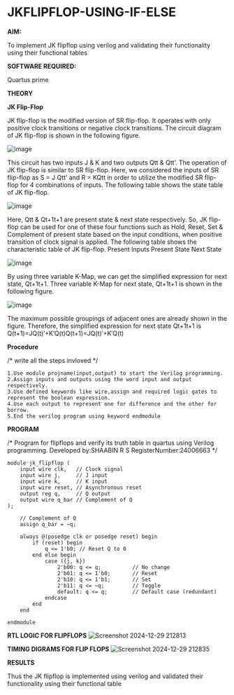 # JKFLIPFLOP-USING-IF-ELSE

**AIM:** 

To implement  JK flipflop using verilog and validating their functionality using their functional tables

**SOFTWARE REQUIRED:**

Quartus prime

**THEORY**

**JK Flip-Flop**

JK flip-flop is the modified version of SR flip-flop. It operates with only positive clock transitions or negative clock transitions. The circuit diagram of JK flip-flop is shown in the following figure.

![image](https://github.com/naavaneetha/JKFLIPFLOP-USING-IF-ELSE/assets/154305477/a649c30b-232b-4558-b188-fd6c09845180)


This circuit has two inputs J & K and two outputs Qtt & Qtt’. The operation of JK flip-flop is similar to SR flip-flop. Here, we considered the inputs of SR flip-flop as S = J Qtt’ and R = KQtt in order to utilize the modified SR flip-flop for 4 combinations of inputs. The following table shows the state table of JK flip-flop.

![image](https://github.com/naavaneetha/JKFLIPFLOP-USING-IF-ELSE/assets/154305477/c4360742-e8a8-4937-b089-c46c0433f9a3)

 
Here, Qtt & Qt+1t+1 are present state & next state respectively. So, JK flip-flop can be used for one of these four functions such as Hold, Reset, Set & Complement of present state based on the input conditions, when positive transition of clock signal is applied. The following table shows the characteristic table of JK flip-flop. Present Inputs Present State Next State
 
![image](https://github.com/naavaneetha/JKFLIPFLOP-USING-IF-ELSE/assets/154305477/6c275261-a6d5-4c37-a3a7-1e88ca11c4cd)

By using three variable K-Map, we can get the simplified expression for next state, Qt+1t+1. Three variable K-Map for next state, Qt+1t+1 is shown in the following figure.
 
![image](https://github.com/naavaneetha/JKFLIPFLOP-USING-IF-ELSE/assets/154305477/5174f41b-0ce0-4329-a372-6d1943ea6673)

The maximum possible groupings of adjacent ones are already shown in the figure. Therefore, the simplified expression for next state Qt+1t+1 is Q(t+1)=JQ(t)′+K′Q(t)Q(t+1)=JQ(t)′+K′Q(t)

**Procedure**

/* write all the steps invloved */
```
1.Use module projname(input,output) to start the Verilog programming.
2.Assign inputs and outputs using the word input and output respectively.
3.Use defined keywords like wire,assign and required logic gates to represent the boolean expression.
4.Use each output to represent one for difference and the other for borrow.
5.End the verilog program using keyword endmodule
```

**PROGRAM**

/* Program for flipflops and verify its truth table in quartus using Verilog programming. Developed by:SHAABIN R S RegisterNumber:24006663
*/
```
module jk_flipflop (
    input wire clk,   // Clock signal
    input wire j,     // J input
    input wire k,     // K input
    input wire reset, // Asynchronous reset
    output reg q,     // Q output
    output wire q_bar // Complement of Q
);

    // Complement of Q
    assign q_bar = ~q;

    always @(posedge clk or posedge reset) begin
        if (reset) begin
            q <= 1'b0; // Reset Q to 0
        end else begin
            case ({j, k})
                2'b00: q <= q;          // No change
                2'b01: q <= 1'b0;       // Reset
                2'b10: q <= 1'b1;       // Set
                2'b11: q <= ~q;         // Toggle
                default: q <= q;        // Default case (redundant)
            endcase
        end
    end

endmodule
```

**RTL LOGIC FOR FLIPFLOPS**
![Screenshot 2024-12-29 212813](https://github.com/user-attachments/assets/0cf3c3ee-d314-4e04-b892-467318828627)


**TIMING DIGRAMS FOR FLIP FLOPS**
![Screenshot 2024-12-29 212835](https://github.com/user-attachments/assets/98a60b9e-0b67-43c7-9f99-d374a8d6513f)


**RESULTS**

Thus the JK flipflop is implemented using verilog and validated their functionality using their functional table
